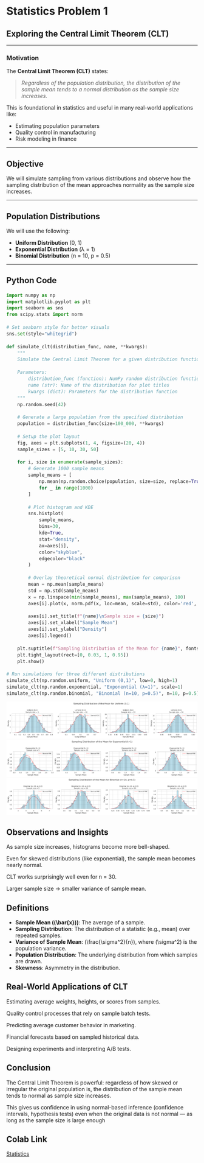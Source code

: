# Statistics Problem 1

##  Exploring the Central Limit Theorem (CLT)

---

###  Motivation

The **Central Limit Theorem (CLT)** states:

> *Regardless of the population distribution, the distribution of the sample mean tends to a normal distribution as the sample size increases.*

This is foundational in statistics and useful in many real-world applications like:

- Estimating population parameters
- Quality control in manufacturing
- Risk modeling in finance

---

##  Objective

We will simulate sampling from various distributions and observe how the sampling distribution of the mean approaches normality as the sample size increases.

---

##  Population Distributions

We will use the following:

- **Uniform Distribution** (0, 1)
- **Exponential Distribution** (λ = 1)
- **Binomial Distribution** (n = 10, p = 0.5)

---

##  Python Code

```python
import numpy as np
import matplotlib.pyplot as plt
import seaborn as sns
from scipy.stats import norm

# Set seaborn style for better visuals
sns.set(style="whitegrid")

def simulate_clt(distribution_func, name, **kwargs):
    """
    Simulate the Central Limit Theorem for a given distribution function.

    Parameters:
        distribution_func (function): NumPy random distribution function
        name (str): Name of the distribution for plot titles
        kwargs (dict): Parameters for the distribution function
    """
    np.random.seed(42)

    # Generate a large population from the specified distribution
    population = distribution_func(size=100_000, **kwargs)

    # Setup the plot layout
    fig, axes = plt.subplots(1, 4, figsize=(20, 4))
    sample_sizes = [5, 10, 30, 50]

    for i, size in enumerate(sample_sizes):
        # Generate 1000 sample means
        sample_means = [
            np.mean(np.random.choice(population, size=size, replace=True))
            for _ in range(1000)
        ]

        # Plot histogram and KDE
        sns.histplot(
            sample_means,
            bins=30,
            kde=True,
            stat="density",
            ax=axes[i],
            color="skyblue",
            edgecolor="black"
        )

        # Overlay theoretical normal distribution for comparison
        mean = np.mean(sample_means)
        std = np.std(sample_means)
        x = np.linspace(min(sample_means), max(sample_means), 100)
        axes[i].plot(x, norm.pdf(x, loc=mean, scale=std), color='red', linestyle='--', label='Normal PDF')

        axes[i].set_title(f"{name}\nSample size = {size}")
        axes[i].set_xlabel("Sample Mean")
        axes[i].set_ylabel("Density")
        axes[i].legend()

    plt.suptitle(f"Sampling Distribution of the Mean for {name}", fontsize=16)
    plt.tight_layout(rect=[0, 0.03, 1, 0.95])
    plt.show()

# Run simulations for three different distributions
simulate_clt(np.random.uniform, "Uniform (0,1)", low=0, high=1)
simulate_clt(np.random.exponential, "Exponential (λ=1)", scale=1)
simulate_clt(np.random.binomial, "Binomial (n=10, p=0.5)", n=10, p=0.5)

```
![alt text](image-9.png)
![alt text](image-10.png)
![alt text](image-11.png)

## Observations and Insights
As sample size increases, histograms become more bell-shaped.

Even for skewed distributions (like exponential), the sample mean becomes nearly normal.

CLT works surprisingly well even for n = 30.

Larger sample size → smaller variance of sample mean.
## Definitions
- **Sample Mean (\(\bar{x}\))**: The average of a sample.
- **Sampling Distribution**: The distribution of a statistic (e.g., mean) over repeated samples.
- **Variance of Sample Mean**: \(\frac{\sigma^2}{n}\), where \(\sigma^2\) is the population variance.
- **Population Distribution**: The underlying distribution from which samples are drawn.
- **Skewness**: Asymmetry in the distribution.

## Real-World Applications of CLT
Estimating average weights, heights, or scores from samples.

Quality control processes that rely on sample batch tests.

Predicting average customer behavior in marketing.

Financial forecasts based on sampled historical data.

Designing experiments and interpreting A/B tests.
## Conclusion
The Central Limit Theorem is powerful: regardless of how skewed or irregular the original population is, the distribution of the sample mean tends to normal as sample size increases.

This gives us confidence in using normal-based inference (confidence intervals, hypothesis tests) even when the original data is not normal — as long as the sample size is large enough
##  Colab Link
[Statistics](https://colab.research.google.com/drive/1seiRg-G9yzEN3KzS3bRN1mWxLOTlncoY?usp=sharing)

